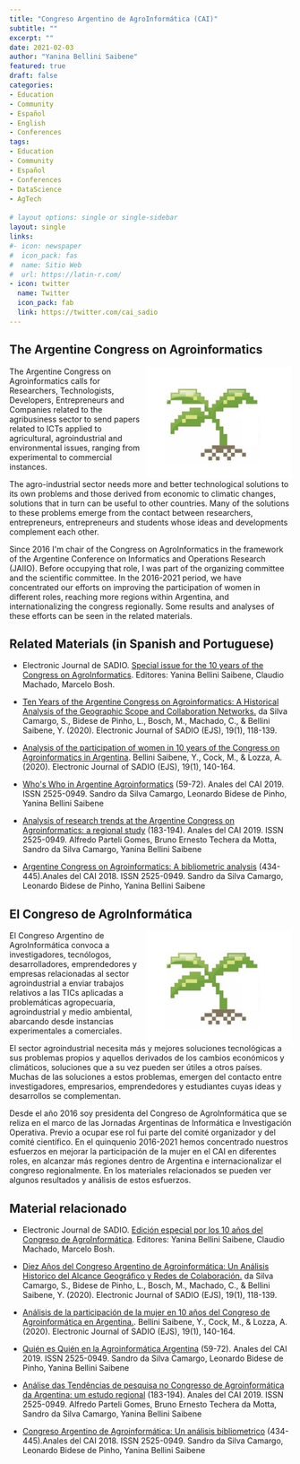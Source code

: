```yaml
---
title: "Congreso Argentino de AgroInformática (CAI)"
subtitle: ""
excerpt: ""
date: 2021-02-03
author: "Yanina Bellini Saibene"
featured: true
draft: false
categories:
- Education
- Community
- Español
- English
- Conferences
tags:
- Education
- Community
- Español
- Conferences
- DataScience
- AgTech

# layout options: single or single-sidebar
layout: single
links:
#- icon: newspaper
#  icon_pack: fas
#  name: Sitio Web
#  url: https://latin-r.com/
- icon: twitter
  name: Twitter
  icon_pack: fab
  link: https://twitter.com/cai_sadio
---
```



## The Argentine Congress on Agroinformatics

<img src='featured.jpg' align="right" height="200" alt='Logo of CAI.'/>

The Argentine Congress on Agroinformatics calls for Researchers, Technologists, Developers, Entrepreneurs and Companies related to the agribusiness sector to send papers related to ICTs applied to agricultural, agroindustrial and environmental issues, ranging from experimental to commercial instances.

The agro-industrial sector needs more and better technological solutions to its own problems and those derived from economic to climatic changes, solutions that in turn can be useful to other countries. Many of the solutions to these problems emerge from the contact between researchers, entrepreneurs, entrepreneurs and students whose ideas and developments complement each other.

Since 2016 I'm chair of the Congress on AgroInformatics in the framework of the Argentine Conference on Informatics and Operations Research (JAIIO). Before occupying that role, I was part of the organizing committee and the scientific committee. In the 2016-2021 period, we have concentrated our efforts on improving the participation of women in different roles, reaching more regions within Argentina, and internationalizing the congress regionally. Some results and analyses of these efforts can be seen in the related materials.


## Related Materials (in Spanish and Portuguese)

* Electronic Journal de SADIO.  [Special issue for the 10 years of the Congress on AgroInformatics](https://publicaciones.sadio.org.ar/index.php/EJS/issue/view/20). Editores: Yanina Bellini Saibene, Claudio Machado, Marcelo Bosh.

* [Ten Years of the Argentine Congress on Agroinformatics: A Historical Analysis of the Geographic Scope and Collaboration Networks.](https://publicaciones.sadio.org.ar/index.php/EJS/article/view/160) da Silva Camargo, S., Bidese de Pinho, L., Bosch, M., Machado, C., & Bellini Saibene, Y. (2020).  Electronic Journal of SADIO (EJS), 19(1), 118-139.

* [Analysis of the participation of women in 10 years of the Congress on Agroinformatics in Argentina](https://publicaciones.sadio.org.ar/index.php/EJS/article/view/161). Bellini Saibene, Y., Cock, M., & Lozza, A. (2020). Electronic Journal of SADIO (EJS), 19(1), 140-164.

* [Who's Who in Argentine Agroinformatics](http://170.210.201.137/pdfs/cai/CAI-06.pdf) (59-72). Anales del CAI 2019. ISSN 2525-0949. Sandro da Silva Camargo, Leonardo Bidese de Pinho, Yanina Bellini Saibene

*  [Analysis of research trends at the Argentine Congress on Agroinformatics: a regional study](http://170.210.201.137/pdfs/cai/CAI-18.pdf) (183-194). Anales del CAI 2019. ISSN 2525-0949. Alfredo Parteli Gomes, Bruno Ernesto Techera da Motta, Sandro da Silva Camargo, Yanina Bellini Saibene

* [Argentine Congress on Agroinformatics: A bibliometric analysis](http://47jaiio.sadio.org.ar/sites/default/files/CAI-55.pdf) (434-445).Anales del CAI 2018. ISSN 2525-0949. Sandro da Silva Camargo, Leonardo Bidese de Pinho, Yanina Bellini Saibene


## El Congreso de AgroInformática

<img src='featured.jpg' align="right" height="200" alt='Logo del CAI.'/>

El Congreso Argentino de AgroInformática convoca a investigadores, tecnólogos, desarrolladores, emprendedores y empresas relacionadas al sector agroindustrial a enviar trabajos relativos a las TICs aplicadas a problemáticas agropecuaria, agroindustrial y medio ambiental, abarcando desde instancias experimentales a comerciales.

El sector agroindustrial necesita más y mejores soluciones tecnológicas a sus problemas propios y aquellos derivados de los cambios económicos y climáticos, soluciones que a su vez pueden ser útiles a otros países. Muchas de las soluciones a estos problemas, emergen del contacto entre investigadores, empresarios, emprendedores y estudiantes cuyas ideas y desarrollos se complementan.

Desde el año 2016 soy presidenta del Congreso de AgroInformática que se reliza en el marco de las Jornadas Argentinas de Informática e Investigación Operativa.  Previo a ocupar ese rol fui parte del comité organizador y del comité científico. En el quinquenio 2016-2021 hemos concentrado nuestros esfuerzos en mejorar la participación de la mujer en el CAI en diferentes roles, en alcanzar más regiones dentro de Argentina e internacionalizar el congreso regionalmente.  En los materiales relacionados se pueden ver algunos resultados y análisis de estos esfuerzos.


## Material relacionado

* Electronic Journal de SADIO.  [Edición especial por los 10 años del Congreso de AgroInformática](https://publicaciones.sadio.org.ar/index.php/EJS/issue/view/20). Editores: Yanina Bellini Saibene, Claudio Machado, Marcelo Bosh.

* [Diez Años del Congreso Argentino de Agroinformática: Un Análisis Historico del Alcance Geográfico y Redes de Colaboración.](https://publicaciones.sadio.org.ar/index.php/EJS/article/view/160) da Silva Camargo, S., Bidese de Pinho, L., Bosch, M., Machado, C., & Bellini Saibene, Y. (2020).  Electronic Journal of SADIO (EJS), 19(1), 118-139.

* [Análisis de la participación de la mujer en 10 años del Congreso de Agroinformática en Argentina.](https://publicaciones.sadio.org.ar/index.php/EJS/article/view/161). Bellini Saibene, Y., Cock, M., & Lozza, A. (2020). Electronic Journal of SADIO (EJS), 19(1), 140-164.

* [Quién es Quién en la Agroinformática Argentina](http://170.210.201.137/pdfs/cai/CAI-06.pdf) (59-72). Anales del CAI 2019. ISSN 2525-0949. Sandro da Silva Camargo, Leonardo Bidese de Pinho, Yanina Bellini Saibene

*  [Análise das Tendências de pesquisa no Congresso de Agroinformática da Argentina: um estudo regional](http://170.210.201.137/pdfs/cai/CAI-18.pdf) (183-194). Anales del CAI 2019. ISSN 2525-0949. Alfredo Parteli Gomes, Bruno Ernesto Techera da Motta, Sandro da Silva Camargo, Yanina Bellini Saibene

* [Congreso Argentino de Agroinformática: Un análisis bibliometrico](http://47jaiio.sadio.org.ar/sites/default/files/CAI-55.pdf) (434-445).Anales del CAI 2018. ISSN 2525-0949. Sandro da Silva Camargo, Leonardo Bidese de Pinho, Yanina Bellini Saibene

